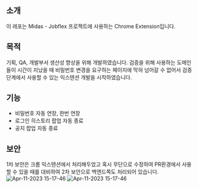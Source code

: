 ## 소개
이 레포는 Midas - Jobflex 프로젝트에 사용하는 Chrome Extension입니다.

## 목적
기획, QA, 개발부서 생산성 향상을 위해 개발하였습니다.
검증을 위해 사용하는 도메인들이 시간이 지났을 때 비밀번호 변경을 요구하는 페이지에 막혀 넘어갈 수 없어서 검증단계에서 사용할 수 있는 익스텐션 개발을 시작하였습니다.

## 기능
- 비밀번호 자동 연장, 한번 연장
- 로그인 히스토리 팝업 자동 종료
- 공지 팝업 자동 종료

## 보안
1차 보안은 크롬 익스텐션에서 처리해두었고 혹시 무단으로 수정하여 PR환경에서 사용할 수 있을 때를 대비하여 2차 보안으로 백엔드쪽도 처리되어 있습니다.![Apr-11-2023 15-17-46](https://user-images.githubusercontent.com/50583262/231072780-041b2bca-bd51-4408-8824-b810164ede0b.gif)
![Apr-11-2023 15-17-46](https://user-images.githubusercontent.com/50583262/231072787-d46e65c8-4562-433f-8f86-d7c16c0bca5b.gif)
